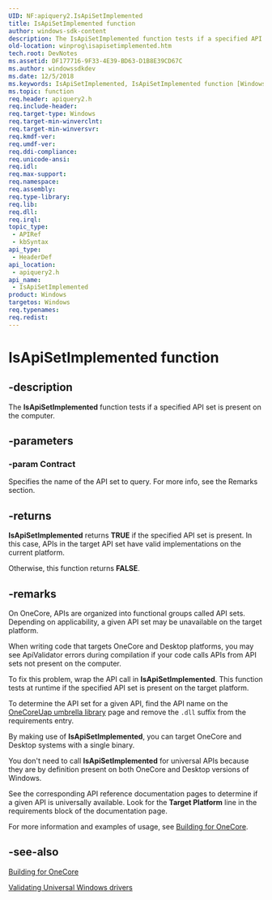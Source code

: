 ```yaml
---
UID: NF:apiquery2.IsApiSetImplemented
title: IsApiSetImplemented function
author: windows-sdk-content
description: The IsApiSetImplemented function tests if a specified API set is present on the computer.
old-location: winprog\isapisetimplemented.htm
tech.root: DevNotes
ms.assetid: DF177716-9F33-4E39-BD63-D1B8E39CD67C
ms.author: windowssdkdev
ms.date: 12/5/2018
ms.keywords: IsApiSetImplemented, IsApiSetImplemented function [Windows API], apiquery2/IsApiSetImplemented, winprog.isapisetimplemented
ms.topic: function
req.header: apiquery2.h
req.include-header: 
req.target-type: Windows
req.target-min-winverclnt: 
req.target-min-winversvr: 
req.kmdf-ver: 
req.umdf-ver: 
req.ddi-compliance: 
req.unicode-ansi: 
req.idl: 
req.max-support: 
req.namespace: 
req.assembly: 
req.type-library: 
req.lib: 
req.dll: 
req.irql: 
topic_type:
 - APIRef
 - kbSyntax
api_type:
 - HeaderDef
api_location:
 - apiquery2.h
api_name:
 - IsApiSetImplemented
product: Windows
targetos: Windows
req.typenames: 
req.redist: 
---
```


# IsApiSetImplemented function


## -description


The <b>IsApiSetImplemented</b> function tests if a specified API set is present on the computer.


## -parameters




### -param Contract

Specifies the name of the API set to query.  For more info, see the Remarks section.


## -returns



<b>IsApiSetImplemented</b> returns <b>TRUE</b> if the specified API set is present. In this case, APIs in the target API set have valid implementations on the current
 platform.

Otherwise, this function returns <b>FALSE</b>.




## -remarks



On OneCore, APIs are organized into functional groups called API sets. Depending on applicability, a given API set may be unavailable on the target platform.

When writing code that targets OneCore and Desktop platforms,  you may see ApiValidator errors during compilation if your code calls APIs from API sets not present on the computer.

To fix this problem, wrap the API call in <b>IsApiSetImplemented</b>.  This function tests at runtime if the specified API set is present on the target platform.

To determine the API set for a given API, find the API name on the <a href="https://docs.microsoft.com/windows/desktop/apiindex/umbrella-lib-onecoreuap">OneCoreUap umbrella library</a> page and remove the <code>.dll</code> suffix from the requirements entry.

By making use of <b>IsApiSetImplemented</b>, you can target OneCore and Desktop systems with a single binary.


 


You don't need to call <b>IsApiSetImplemented</b> for universal APIs because they are by definition present on both OneCore and Desktop versions of Windows.

 See the corresponding API reference documentation pages to determine if a given API is universally available. Look for the <b>Target Platform</b> line in the requirements block of the documentation page.

 For more information and examples of usage, see <a href="https://docs.microsoft.com/windows-hardware/drivers/develop/building-for-onecore">Building for OneCore</a>.




## -see-also




<a href="https://docs.microsoft.com/windows-hardware/drivers/develop/building-for-onecore">Building for OneCore</a>



<a href="https://docs.microsoft.com/windows-hardware/drivers/develop/validating-universal-drivers">Validating Universal Windows drivers</a>
 

 

